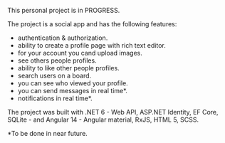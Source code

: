 This personal project is in PROGRESS.

The project is a social app and has the following features:
- authentication & authorization.
- ability to create a profile page with rich text editor. 
- for your account you cand upload images.
- see others people profiles.
- ability to like other people profiles.
- search users on a board.
- you can see who viewed your profile.
- you can send messages in real time*.
- notifications in real time*.

The project was built with .NET 6 - Web API, ASP.NET Identity, EF Core, SQLite - and Angular 14 - Angular material, RxJS, HTML 5, SCSS.

*To be done in near future.